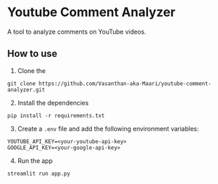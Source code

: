 # Youtube Comment Analyzer

A tool to analyze comments on YouTube videos.

## How to use

1. Clone the 
```
git clone https://github.com/Vasanthan-aka-Maari/youtube-comment-analyzer.git
```
2. Install the dependencies
```
pip install -r requirements.txt
```
3. Create a `.env` file and add the following environment variables:
```
YOUTUBE_API_KEY=<your-youtube-api-key>
GOOGLE_API_KEY=<your-google-api-key>
```
4. Run the app
```
streamlit run app.py
```

